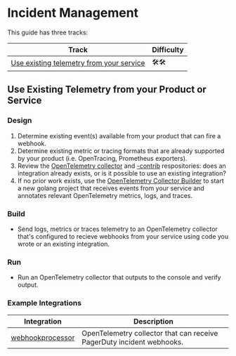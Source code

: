 # Incident Management

This guide has three tracks:

| Track | Difficulty |
| ----- | ----- |
| [Use existing telemetry from your service](#) | 🛠🛠 |

## Use Existing Telemetry from your Product or Service

### Design

1. Determine existing event(s) available from your product that can fire a webhook.
2. Determine existing metric or tracing formats that are already supported by your product (i.e. OpenTracing, Prometheus exporters).
3. Review the [OpenTelemetry collector](https://github.com/open-telemetry/opentelemetry-collector) and [-contrib](https://github.com/open-telemetry/opentelemetry-collector-contrib) respositories: does an integration already exists, or is it possible to use an existing integration?
4. If no prior work exists, use the [OpenTelemetry Collector Builder](https://github.com/open-telemetry/opentelemetry-collector-builder) to start a new golang project that receives events from your service and annotates relevant OpenTelemetry metrics, logs, and traces.

### Build

* Send logs, metrics or traces telemetry to an OpenTelemetry collector that's configured to recieve webhooks from your service using code you wrote or an existing integration.

### Run

* Run an OpenTelemetry collector that outputs to the console and verify output.

### Example Integrations

| Integration | Description |
| --- | --- |
| [webhookprocessor](../../collector) | OpenTelemetry collector that can receive PagerDuty incident webhooks. |
